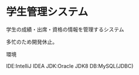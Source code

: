学生管理システム
======

学生の成績・出席・資格の情報を管理するシステム

多忙のため開発休止。

環境

IDE:IntelliJ IDEA
JDK:Oracle JDK8
DB:MySQL(JDBC)

